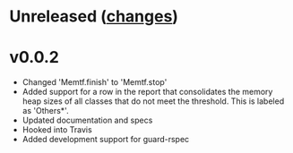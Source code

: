 Unreleased ([changes](https://github.com/dresselm/memtf/compare/v0.0.2...master))
====================

v0.0.2
=====================
* Changed 'Memtf.finish' to 'Memtf.stop'
* Added support for a row in the report that consolidates the memory heap sizes of
  all classes that do not meet the threshold.  This is labeled as 'Others*'.
* Updated documentation and specs
* Hooked into Travis
* Added development support for guard-rspec
